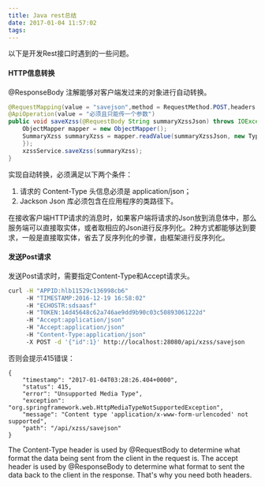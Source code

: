 ```yaml
---
title: Java rest总结
date: 2017-01-04 11:57:02
tags:
---
```



以下是开发Rest接口时遇到的一些问题。

<!-- more -->

#### HTTP信息转换

@ResponseBody 注解能够对客户端发过来的对象进行自动转换。

```Java
@RequestMapping(value = "savejson",method = RequestMethod.POST,headers = "content-Type=application/json")
@ApiOperation(value = "必须且只能传一个参数")
public void saveXzss(@RequestBody String summaryXzssJson) throws IOException {
    ObjectMapper mapper = new ObjectMapper();
    SummaryXzss summaryXzss = mapper.readValue(summaryXzssJson, new TypeReference<SummaryXzss>() {
    });
    xzssService.saveXzss(summaryXzss);
}
```

实现自动转换，必须满足以下两个条件：

1. 请求的 Content-Type 头信息必须是 application/json；
2. Jackson Json 库必须包含在应用程序的类路径下。

在接收客户端HTTP请求的消息时，如果客户端将请求的Json放到消息体中，那么服务端可以直接取实体，或者取相应的Json进行反序列化。2种方式都能够达到要求，一般是直接取实体，省去了反序列化的步骤，由框架进行反序列化。

#### 发送Post请求

发送Post请求时，需要指定Content-Type和Accept请求头。

```Bash
curl -H "APPID:hlb11529c136998cb6"
     -H "TIMESTAMP:2016-12-19 16:58:02"
     -H "ECHOSTR:sdsaasf"
     -H "TOKEN:14d45648c62a746ae9dd9b90c03c50893061222d"
     -H "Accept:application/json"
     -H "Accept:application/json"
     -H "Content-Type:application/json"
     -X POST -d '{"id":1}' http://localhost:28080/api/xzss/savejson
```

否则会提示415错误：

```
{
    "timestamp": "2017-01-04T03:28:26.404+0000",
    "status": 415,
    "error": "Unsupported Media Type",
    "exception": "org.springframework.web.HttpMediaTypeNotSupportedException",
    "message": "Content type 'application/x-www-form-urlencoded' not supported",
    "path": "/api/xzss/savejson"
}
```

The Content-Type header is used by @RequestBody to determine what format the data being sent from the client in the request is. The accept header is used by @ResponseBody to determine what format to sent the data back to the client in the response. That's why you need both headers.
